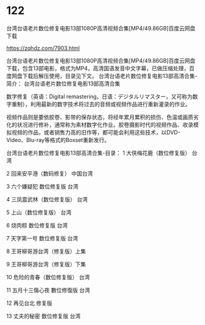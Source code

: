 # 122
台湾台语老片数位修复电影13部1080P高清视频合集[MP4/49.86GB]百度云网盘下载

https://zqhdz.com/7903.html

台湾台语老片数位修复电影13部1080P高清视频合集[MP4/49.86GB]百度云网盘下载，包含13部电影，格式为MP4，高清国语发音中文字幕，已做压缩处理，百度网盘下载后解压使用，目录见下文。
台湾台语老片数位修复电影13部高清合集-简介：
台湾台语老片数位修复电影13部高清合集

数字修复（英语：Digital remastering，日语：デジタルリマスター，又可称为数字重制），利用最新的数字技术将过去的音频或视频作品进行重新灌录的作业。

视频作品则是要依胶卷、影带的保存状态，将经年累月累积的损伤、色温或画质劣化的状况进行修补，通常称为素材数字化作业。胶卷摄影时代的视频作品、收录模拟视频的作品，或者销售力高的旧作等，都可能会利用这些技术，以DVD-Video、Blu-ray等格式的Boxset重新发行。

台湾台语老片数位修复电影13部高清合集-目录：
1 大侠梅花鹿（数位修复版）    台湾

2 回来安平港（数码修复）  中国台湾

3 六个嫌疑犯 数位修复版  台湾

4 三凤震武林（数位修复版）    台湾

5 上山（数位修复版）   台湾

6 烧肉粽  数位修复版  台湾

7 天字第一号  数位修复版  台湾

8 王哥柳哥游台湾（修复版）上集

9 王哥柳哥游台湾（修复版）下集

10 危险的青春（数位修复版）  台湾

11 五月十三傷心夜  數位修復版   台湾

12 再见台北  修复版

13 丈夫的秘密  数位修复版  台湾
